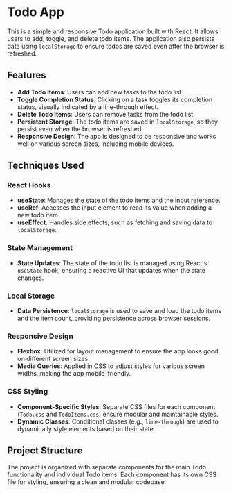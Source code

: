 # Todo App

This is a simple and responsive Todo application built with React. It allows users to add, toggle, and delete todo items. The application also persists data using `localStorage` to ensure todos are saved even after the browser is refreshed.

## Features

- **Add Todo Items**: Users can add new tasks to the todo list.
- **Toggle Completion Status**: Clicking on a task toggles its completion status, visually indicated by a line-through effect.
- **Delete Todo Items**: Users can remove tasks from the todo list.
- **Persistent Storage**: The todo items are saved in `localStorage`, so they persist even when the browser is refreshed.
- **Responsive Design**: The app is designed to be responsive and works well on various screen sizes, including mobile devices.

## Techniques Used

### React Hooks

- **useState**: Manages the state of the todo items and the input reference.
- **useRef**: Accesses the input element to read its value when adding a new todo item.
- **useEffect**: Handles side effects, such as fetching and saving data to `localStorage`.

### State Management

- **State Updates**: The state of the todo list is managed using React's `useState` hook, ensuring a reactive UI that updates when the state changes.

### Local Storage

- **Data Persistence**: `localStorage` is used to save and load the todo items and the item count, providing persistence across browser sessions.

### Responsive Design

- **Flexbox**: Utilized for layout management to ensure the app looks good on different screen sizes.
- **Media Queries**: Applied in CSS to adjust styles for various screen widths, making the app mobile-friendly.

### CSS Styling

- **Component-Specific Styles**: Separate CSS files for each component (`Todo.css` and `TodoItems.css`) ensure modular and maintainable styles.
- **Dynamic Classes**: Conditional classes (e.g., `line-through`) are used to dynamically style elements based on their state.

## Project Structure

The project is organized with separate components for the main Todo functionality and individual Todo items. Each component has its own CSS file for styling, ensuring a clean and modular codebase.

